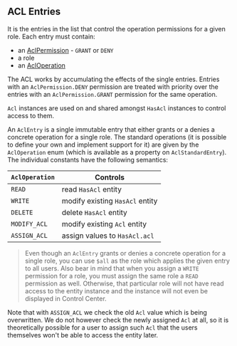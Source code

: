 ## ACL Entries

It is the entries in the list that control the operation permissions for a given role. Each entry must contain:

* an [AclPermission](javadoc:com.braintribe.model.acl.AclPermission) - `GRANT` or `DENY`
* a role
* an [AclOperation](javadoc:com.braintribe.model.acl.AclOperation)

The ACL works by accumulating the effects of the single entries. Entries with an `AclPermission.DENY` permission are treated with priority over the entries with an `AclPermission.GRANT` permission for the same operation.

`Acl` instances are used on and shared amongst `HasAcl` instances to control access to them.

An `AclEntry` is a single immutable entry that either grants or a denies a concrete operation for a single role. The standard operations (it is possible to define your own and implement support for it) are given by the `AclOperation` enum (which is available as a property on `AclStandardEntry`). The individual constants have the following semantics:

`AclOperation` | Controls
-----   | --------
`READ` | read `HasAcl` entity
`WRITE` | modify existing `HasAcl` entity
`DELETE` | delete `HasAcl` entity
`MODIFY_ACL` | modify existing `Acl` entity
`ASSIGN_ACL` | assign values to `HasAcl.acl`

> Even though an `AclEntry` grants or denies a concrete operation for a single role, you can use `$all` as the role which applies the given entry to all users. Also bear in mind that when you assign a `WRITE` permission for a role, you must assign the same role a `READ` permission as well. Otherwise, that particular role will not have read access to the entity instance and the instance will not even be displayed in Control Center.

Note that with `ASSIGN_ACL` we check the old `Acl` value which is being overwritten. We do not however check the newly assigned `Acl` at all, so it is theoretically possible for a user to assign such `Acl` that the users themselves won't be able to access the entity later.
